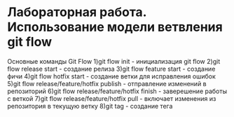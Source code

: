 # Лабораторная работа. Использование модели ветвления git flow
Основные команды Git Flow
1)git flow init - инициализация git flow
2)git flow release start <name> - создание релиза
3)git flow feature start <name>- создание фичи
4)git flow hotfix start <name> - создание ветки для исправления ошибок
5)git flow release/feature/hotfix publish - отправление изменений в репозиторий
6)git flow release/feature/hotfix finish - заверешение работы с веткой
7)git flow release/feature/hotfix pull - включает изменения из репозитория в текущую ветку
8)git tag <name> - создание тега
  
